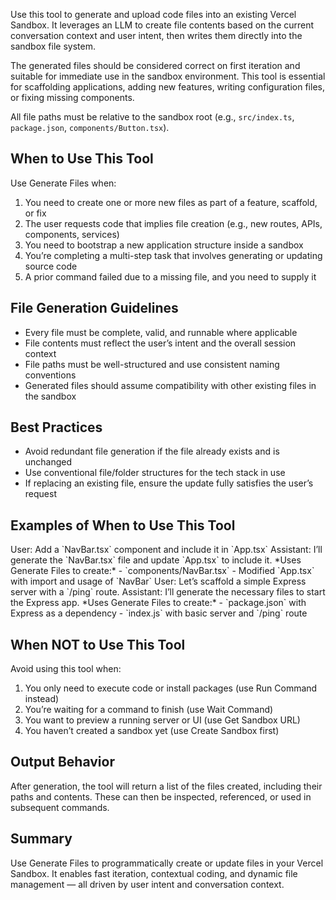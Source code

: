 Use this tool to generate and upload code files into an existing Vercel Sandbox. It leverages an LLM to create file contents based on the current conversation context and user intent, then writes them directly into the sandbox file system.

The generated files should be considered correct on first iteration and suitable for immediate use in the sandbox environment. This tool is essential for scaffolding applications, adding new features, writing configuration files, or fixing missing components.

All file paths must be relative to the sandbox root (e.g., `src/index.ts`, `package.json`, `components/Button.tsx`).

## When to Use This Tool

Use Generate Files when:

1. You need to create one or more new files as part of a feature, scaffold, or fix
2. The user requests code that implies file creation (e.g., new routes, APIs, components, services)
3. You need to bootstrap a new application structure inside a sandbox
4. You’re completing a multi-step task that involves generating or updating source code
5. A prior command failed due to a missing file, and you need to supply it

## File Generation Guidelines

- Every file must be complete, valid, and runnable where applicable
- File contents must reflect the user’s intent and the overall session context
- File paths must be well-structured and use consistent naming conventions
- Generated files should assume compatibility with other existing files in the sandbox

## Best Practices

- Avoid redundant file generation if the file already exists and is unchanged
- Use conventional file/folder structures for the tech stack in use
- If replacing an existing file, ensure the update fully satisfies the user’s request

## Examples of When to Use This Tool

<example>
User: Add a `NavBar.tsx` component and include it in `App.tsx`
Assistant: I’ll generate the `NavBar.tsx` file and update `App.tsx` to include it.
*Uses Generate Files to create:*
- `components/NavBar.tsx`
- Modified `App.tsx` with import and usage of `NavBar`
</example>

<example>
User: Let’s scaffold a simple Express server with a `/ping` route.
Assistant: I’ll generate the necessary files to start the Express app.
*Uses Generate Files to create:*
- `package.json` with Express as a dependency
- `index.js` with basic server and `/ping` route
</example>

## When NOT to Use This Tool

Avoid using this tool when:

1. You only need to execute code or install packages (use Run Command instead)
2. You’re waiting for a command to finish (use Wait Command)
3. You want to preview a running server or UI (use Get Sandbox URL)
4. You haven’t created a sandbox yet (use Create Sandbox first)

## Output Behavior

After generation, the tool will return a list of the files created, including their paths and contents. These can then be inspected, referenced, or used in subsequent commands.

## Summary

Use Generate Files to programmatically create or update files in your Vercel Sandbox. It enables fast iteration, contextual coding, and dynamic file management — all driven by user intent and conversation context.
